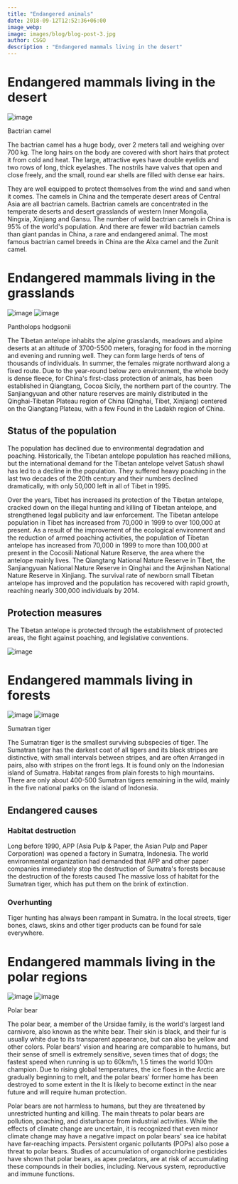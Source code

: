 ```yaml
---
title: "Endangered animals"
date: 2018-09-12T12:52:36+06:00
image_webp: 
image: images/blog/blog-post-3.jpg
author: CSGO
description : "Endangered mammals living in the desert"
---
```


# Endangered mammals living in the desert
![image](https://user-images.githubusercontent.com/15688641/86823253-36450180-c0bf-11ea-8d92-8ba53b8e10c3.png)

Bactrian camel


The bactrian camel has a huge body, over 2 meters tall and weighing over 700 kg. The long hairs on the body are covered with short hairs that protect it from cold and heat. The large, attractive eyes have double eyelids and two rows of long, thick eyelashes. The nostrils have valves that open and close freely, and the small, round ear shells are filled with dense ear hairs.

They are well equipped to protect themselves from the wind and sand when it comes. The camels in China and the temperate desert areas of Central Asia are all bactrian camels. Bactrian camels are concentrated in the temperate deserts and desert grasslands of western Inner Mongolia, Ningxia, Xinjiang and Gansu. The number of wild bactrian camels in China is 95% of the world's population. And there are fewer wild bactrian camels than giant pandas in China, a rare and endangered animal. The most famous bactrian camel breeds in China are the Alxa camel and the Zunit camel.

#  Endangered mammals living in the grasslands 
![image](https://user-images.githubusercontent.com/15688641/86823383-5eccfb80-c0bf-11ea-9b38-71f10a848008.png) ![image](https://user-images.githubusercontent.com/15688641/86823389-6096bf00-c0bf-11ea-816e-85ccf4dd6021.png)

Pantholops hodgsonii

The Tibetan antelope inhabits the alpine grasslands, meadows and alpine deserts at an altitude of 3700-5500 meters, foraging for food in the morning and evening and running well. They can form large herds of tens of thousands of individuals. In summer, the females migrate northward along a fixed route. Due to the year-round below zero environment, the whole body is dense fleece, for China's first-class protection of animals, has been established in Qiangtang, Cocoa Sicily, the northern part of the country. The Sanjiangyuan and other nature reserves are mainly distributed in the Qinghai-Tibetan Plateau region of China (Qinghai, Tibet, Xinjiang) centered on the Qiangtang Plateau, with a few Found in the Ladakh region of China.

## Status of the population

The population has declined due to environmental degradation and poaching. Historically, the Tibetan antelope population has reached millions, but the international demand for the Tibetan antelope velvet Satush shawl has led to a decline in the population. They suffered heavy poaching in the last two decades of the 20th century and their numbers declined dramatically, with only 50,000 left in all of Tibet in 1995.

Over the years, Tibet has increased its protection of the Tibetan antelope, cracked down on the illegal hunting and killing of Tibetan antelope, and strengthened legal publicity and law enforcement. The Tibetan antelope population in Tibet has increased from 70,000 in 1999 to over 100,000 at present. As a result of the improvement of the ecological environment and the reduction of armed poaching activities, the population of Tibetan antelope has increased from 70,000 in 1999 to more than 100,000 at present in the Cocosili National Nature Reserve, the area where the antelope mainly lives. The Qiangtang National Nature Reserve in Tibet, the Sanjiangyuan National Nature Reserve in Qinghai and the Arjinshan National Nature Reserve in Xinjiang. The survival rate of newborn small Tibetan antelope has improved and the population has recovered with rapid growth, reaching nearly 300,000 individuals by 2014.

## Protection measures

The Tibetan antelope is protected through the establishment of protected areas, the fight against poaching, and legislative conventions.

![image](https://user-images.githubusercontent.com/15688641/86823635-ace1ff00-c0bf-11ea-8ad1-c91478254bd1.png)

# Endangered mammals living in forests
![image](https://user-images.githubusercontent.com/15688641/86823895-00544d00-c0c0-11ea-8ef3-dd56c3b4a173.png) ![image](https://user-images.githubusercontent.com/15688641/86823897-02b6a700-c0c0-11ea-8468-9de0c1713133.png)

Sumatran tiger

The Sumatran tiger is the smallest surviving subspecies of tiger. The Sumatran tiger has the darkest coat of all tigers and its black stripes are distinctive, with small intervals between stripes, and are often Arranged in pairs, also with stripes on the front legs. It is found only on the Indonesian island of Sumatra. Habitat ranges from plain forests to high mountains. There are only about 400-500 Sumatran tigers remaining in the wild, mainly in the five national parks on the island of Indonesia.

## Endangered causes

### Habitat destruction
Long before 1990, APP (Asia Pulp & Paper, the Asian Pulp and Paper Corporation) was opened a factory in Sumatra, Indonesia. The world environmental organization had demanded that APP and other paper companies immediately stop the destruction of Sumatra's forests because the destruction of the forests caused The massive loss of habitat for the Sumatran tiger, which has put them on the brink of extinction.

### Overhunting
Tiger hunting has always been rampant in Sumatra. In the local streets, tiger bones, claws, skins and other tiger products can be found for sale everywhere.

# Endangered mammals living in the polar regions

![image](https://user-images.githubusercontent.com/15688641/86823919-0b0ee200-c0c0-11ea-9fe0-dff0c4cadd9f.png) ![image](https://user-images.githubusercontent.com/15688641/86823930-0ea26900-c0c0-11ea-9a87-1e3cc523e44a.png)

Polar bear

The polar bear, a member of the Ursidae family, is the world's largest land carnivore, also known as the white bear. Their skin is black, and their fur is usually white due to its transparent appearance, but can also be yellow and other colors. Polar bears' vision and hearing are comparable to humans, but their sense of smell is extremely sensitive, seven times that of dogs; the fastest speed when running is up to 60km/h, 1.5 times the world 100m champion. Due to rising global temperatures, the ice floes in the Arctic are gradually beginning to melt, and the polar bears' former home has been destroyed to some extent in the It is likely to become extinct in the near future and will require human protection.

Polar bears are not harmless to humans, but they are threatened by unrestricted hunting and killing. The main threats to polar bears are pollution, poaching, and disturbance from industrial activities. While the effects of climate change are uncertain, it is recognized that even minor climate change may have a negative impact on polar bears' sea ice habitat have far-reaching impacts. Persistent organic pollutants (POPs) also pose a threat to polar bears. Studies of accumulation of organochlorine pesticides have shown that polar bears, as apex predators, are at risk of accumulating these compounds in their bodies, including. Nervous system, reproductive and immune functions.